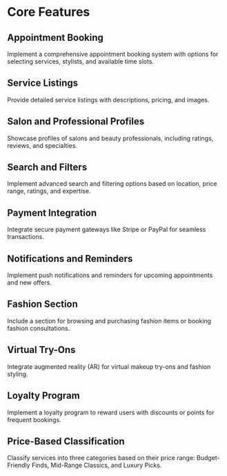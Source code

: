 # Core Features

## Appointment Booking
Implement a comprehensive appointment booking system with options for selecting services, stylists, and available time slots.

## Service Listings
Provide detailed service listings with descriptions, pricing, and images.

## Salon and Professional Profiles
Showcase profiles of salons and beauty professionals, including ratings, reviews, and specialties.

## Search and Filters
Implement advanced search and filtering options based on location, price range, ratings, and expertise.

## Payment Integration
Integrate secure payment gateways like Stripe or PayPal for seamless transactions.

## Notifications and Reminders
Implement push notifications and reminders for upcoming appointments and new offers.

## Fashion Section
Include a section for browsing and purchasing fashion items or booking fashion consultations.

## Virtual Try-Ons
Integrate augmented reality (AR) for virtual makeup try-ons and fashion styling.

## Loyalty Program
Implement a loyalty program to reward users with discounts or points for frequent bookings.

## Price-Based Classification
Classify services into three categories based on their price range: Budget-Friendly Finds, Mid-Range Classics, and Luxury Picks.
